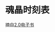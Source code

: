 # 魂晶时刻表

摘自[2.0电子书](https://15x15G.github.io/FFXIV_ARR_GuideBook_CN)

<div id="eorzeaclock2" style="auto;">
    <script type="text/javascript">
        EorzeaClock("eorzeaclock2", 1, null)
    </script>
</div>